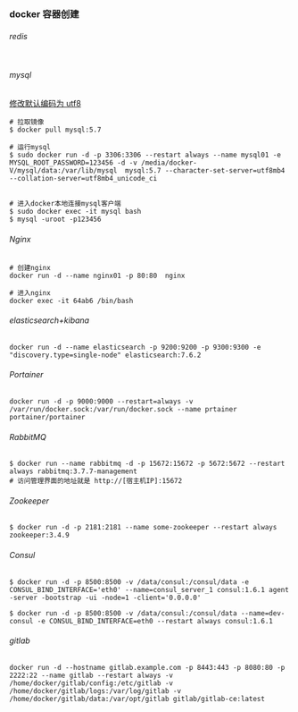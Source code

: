 ### docker 容器创建

###### redis

```

```

###### mysql

[修改默认编码为 utf8](https://blog.csdn.net/jiegemena/article/details/80062653)

```shell
# 拉取镜像
$ docker pull mysql:5.7

# 运行mysql
$ sudo docker run -d -p 3306:3306 --restart always --name mysql01 -e MYSQL_ROOT_PASSWORD=123456 -d -v /media/docker-V/mysql/data:/var/lib/mysql  mysql:5.7 --character-set-server=utf8mb4 --collation-server=utf8mb4_unicode_ci


# 进入docker本地连接mysql客户端
$ sudo docker exec -it mysql bash
$ mysql -uroot -p123456
```



###### Nginx

```shell
# 创建nginx
docker run -d --name nginx01 -p 80:80  nginx 

# 进入nginx
docker exec -it 64ab6 /bin/bash
```

###### elasticsearch+kibana

```shell
docker run -d --name elasticsearch -p 9200:9200 -p 9300:9300 -e "discovery.type=single-node" elasticsearch:7.6.2
```

###### Portainer

```shell
docker run -d -p 9000:9000 --restart=always -v /var/run/docker.sock:/var/run/docker.sock --name prtainer  portainer/portainer
```

###### RabbitMQ

```shell
$ docker run --name rabbitmq -d -p 15672:15672 -p 5672:5672 --restart always rabbitmq:3.7.7-management
# 访问管理界面的地址就是 http://[宿主机IP]:15672
```

###### Zookeeper

```shell
$ docker run -d -p 2181:2181 --name some-zookeeper --restart always zookeeper:3.4.9
```

###### Consul

```shell
$ docker run -d -p 8500:8500 -v /data/consul:/consul/data -e CONSUL_BIND_INTERFACE='eth0' --name=consul_server_1 consul:1.6.1 agent -server -bootstrap -ui -node=1 -client='0.0.0.0' 

$ docker run -d -p 8500:8500 -v /data/consul:/consul/data --name=dev-consul -e CONSUL_BIND_INTERFACE=eth0 --restart always consul:1.6.1
```

###### gitlab

```shell
docker run -d --hostname gitlab.example.com -p 8443:443 -p 8080:80 -p 2222:22 --name gitlab --restart always -v /home/docker/gitlab/config:/etc/gitlab -v /home/docker/gitlab/logs:/var/log/gitlab -v /home/docker/gitlab/data:/var/opt/gitlab gitlab/gitlab-ce:latest          
```

